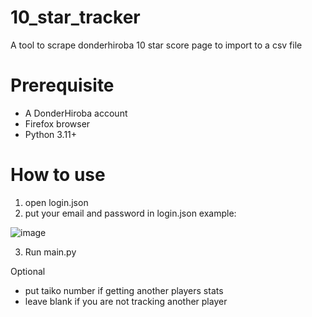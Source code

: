 # 10_star_tracker
A tool to scrape donderhiroba 10 star score page to import to a csv file

# Prerequisite
- A DonderHiroba account
- Firefox browser
- Python 3.11+

# How to use
1) open login.json
2) put your email and password in login.json
  example:


  ![image](https://github.com/GamerMario54321/10_star_tracker/assets/57037116/c187f15c-a0d2-4f33-891e-5fae29e839bd)

  
3) Run main.py

Optional
- put taiko number if getting another players stats
- leave blank if you are not tracking another player
